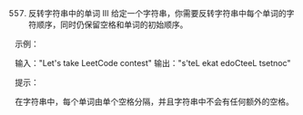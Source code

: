 557. 反转字符串中的单词 III
给定一个字符串，你需要反转字符串中每个单词的字符顺序，同时仍保留空格和单词的初始顺序。

 

示例：

输入："Let's take LeetCode contest"
输出："s'teL ekat edoCteeL tsetnoc"
 

提示：

在字符串中，每个单词由单个空格分隔，并且字符串中不会有任何额外的空格。